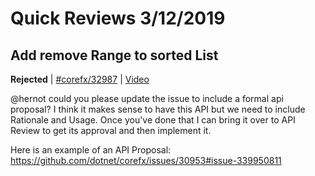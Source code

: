# Quick Reviews 3/12/2019

## Add remove Range to sorted List

**Rejected** | [#corefx/32987](https://github.com/dotnet/corefx/issues/32987#issuecomment-472132435) | [Video](https://www.youtube.com/watch?v=aaFcBs6cFqg&t=-1h-28m-59s)

@hernot could you please update the issue to include a formal api proposal? I think it makes sense to have this API but we need to include Rationale and Usage. Once you've done that I can bring it over to API Review to get its approval and then implement it. 

Here is an example of an API Proposal: https://github.com/dotnet/corefx/issues/30953#issue-339950811
